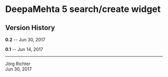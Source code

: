 # DeepaMehta 5 search/create widget

## Version History

**0.2** -- Jun 30, 2017

**0.1** -- Jun 14, 2017

------------
Jörg Richter  
Jun 30, 2017
